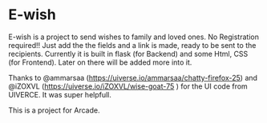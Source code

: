 # E-wish

E-wish is a project to send wishes to family and loved ones. No Registration required!! Just add the the fields and a link is made, ready to be sent to the recipients.
Currently it is built in flask (for Backend) and some Html, CSS (for Frontend).
Later on there will be added more into it.

Thanks to @ammarsaa (https://uiverse.io/ammarsaa/chatty-firefox-25) and @iZOXVL (https://uiverse.io/iZOXVL/wise-goat-75
) for the UI code from UIVERCE. It was super helpfull.

This is a project for Arcade.
